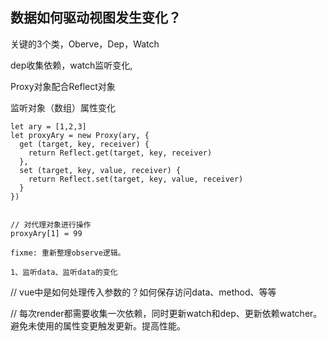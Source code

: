 ## 数据如何驱动视图发生变化？

关键的3个类，Oberve，Dep，Watch

dep收集依赖，watch监听变化,

Proxy对象配合Reflect对象

监听对象（数组）属性变化

```
let ary = [1,2,3]
let proxyAry = new Proxy(ary, {
  get (target, key, receiver) {
    return Reflect.get(target, key, receiver)
  },
  set (target, key, value, receiver) {
    return Reflect.set(target, key, value, receiver)
  }
})


// 对代理对象进行操作
proxyAry[1] = 99

fixme: 重新整理observe逻辑。

1、监听data、监听data的变化
```

// vue中是如何处理传入参数的？如何保存访问data、method、等等


// 每次render都需要收集一次依赖，同时更新watch和dep、更新依赖watcher。避免未使用的属性变更触发更新。提高性能。